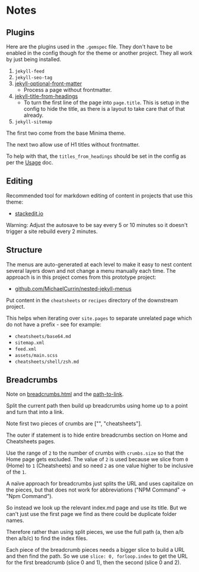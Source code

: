# Notes


## Plugins

Here are the plugins used in the `.gemspec` file. They don't have to be enabled in the config though for the theme or another project. They all work by just being installed.

1. `jekyll-feed`
2. `jekyll-seo-tag`
3. [jekyll-optional-front-matter](https://rubygems.org/gems/jekyll-optional-front-matter)
    - Process a page without frontmatter.
4. [jekyll-title-from-headings](https://rubygems.org/gems/jekyll-titles-from-headings/versions/0.5.3)
    - To turn the first line of the page into `page.title`. This is setup in the config to hide the title, as there is a layout to take care that of that already.
5. `jekyll-sitemap`

The first two come from the base Minima theme.

The next two allow use of H1 titles without frontmatter.

To help with that, the `titles_from_headings` should be set in the config as per the [Usage](usage.md) doc.


## Editing

Recommended tool for markdown editing of content in projects that use this theme:

- [stackedit.io](https://stackedit.io/)

Warning: Adjust the autosave to be say every 5 or 10 minutes so it doesn't trigger a site rebuild every 2 minutes.


## Structure

The menus are auto-generated at each level to make it easy to nest content several layers down and not change a menu manually each time. The approach is in this project comes from this prototype project:

- [github.com/MichaelCurrin/nested-jekyll-menus](https://github.com/MichaelCurrin/nested-jekyll-menus/)

Put content in the `cheatsheets` or `recipes` directory of the downstream project.

This helps when iterating over `site.pages` to separate unrelated page which do not have a prefix - see for example:

- `cheatsheets/base64.md`
- `sitemap.xml`
- `feed.xml`
- `assets/main.scss`
- `cheatsheets/shell/zsh.md`


## Breadcrumbs

Note on [breadcrumbs.html](/_includes/breadcrumbs.html) and the [path-to-link](/_includes/path-to-link.html).

Split the current path then build up breadcrumbs using home up to
a point and turn that into a link.

Note first two pieces of crumbs are ["", "cheatsheets"].

The outer if statement is to hide entire breadcrumbs section on Home and Cheatsheets pages.

Use the range of `2` to the number of crumbs with `crumbs.size` so that the Home page gets excluded. The value of `2` is used because we slice from `0` (Home) to `1` (Cheatsheets) and so need `2` as one value higher to be inclusive of the `1`.

A naïve approach for breadcrumbs just splits the URL and uses capitalize on the pieces, but that does not work for abbreviations ("NPM Command" -> "Npm Command").

So instead we look up the relevant index.md page and use its title.
But we can't just use the first page we find as there could be duplicate folder names.

Therefore rather than using split pieces, we use the full path (a, then a/b then a/b/c) to find the index files.

Each piece of the breadcrumb pieces needs a bigger slice to build a URL and then find the path. So we use `slice: 0, forloop.index` to get the URL for the first breadcrumb (slice 0 and 1), then the second (slice 0 and 2).
